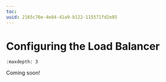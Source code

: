 ```yaml
---
toc:
uuid: 2165c76e-4e84-41a9-b122-115571fd2e85
---
```

# Configuring the Load Balancer

```{toctree}
:maxdepth: 3

```

Coming soon!
